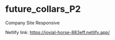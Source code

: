 # future_collars_P2
Company Site Responsive

Netlify link: https://jovial-horse-883eff.netlify.app/
